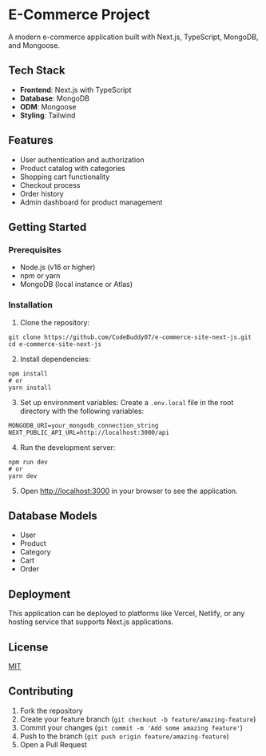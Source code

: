 # E-Commerce Project

A modern e-commerce application built with Next.js, TypeScript, MongoDB, and Mongoose.

## Tech Stack

- **Frontend**: Next.js with TypeScript
- **Database**: MongoDB
- **ODM**: Mongoose
- **Styling**: Tailwind

## Features

- User authentication and authorization
- Product catalog with categories
- Shopping cart functionality
- Checkout process
- Order history
- Admin dashboard for product management

## Getting Started

### Prerequisites

- Node.js (v16 or higher)
- npm or yarn
- MongoDB (local instance or Atlas)

### Installation

1. Clone the repository:
```
git clone https://github.com/CodeBuddy07/e-commerce-site-next-js.git
cd e-commerce-site-next-js
```

2. Install dependencies:
```
npm install
# or
yarn install
```

3. Set up environment variables:
Create a `.env.local` file in the root directory with the following variables:
```
MONGODB_URI=your_mongodb_connection_string
NEXT_PUBLIC_API_URL=http://localhost:3000/api
```

4. Run the development server:
```
npm run dev
# or
yarn dev
```

5. Open [http://localhost:3000](http://localhost:3000) in your browser to see the application.


## Database Models

- User
- Product
- Category
- Cart
- Order

## Deployment

This application can be deployed to platforms like Vercel, Netlify, or any hosting service that supports Next.js applications.

## License

[MIT](LICENSE)

## Contributing

1. Fork the repository
2. Create your feature branch (`git checkout -b feature/amazing-feature`)
3. Commit your changes (`git commit -m 'Add some amazing feature'`)
4. Push to the branch (`git push origin feature/amazing-feature`)
5. Open a Pull Request